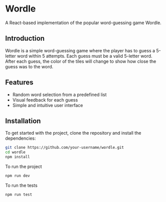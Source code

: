 # Wordle

A React-based implementation of the popular word-guessing game Wordle.

## Introduction

Wordle is a simple word-guessing game where the player has to guess a 5-letter word within 5 attempts. Each guess must be a valid 5-letter word. After each guess, the color of the tiles will change to show how close the guess was to the word.

## Features

- Random word selection from a predefined list
- Visual feedback for each guess
- Simple and intuitive user interface

## Installation

To get started with the project, clone the repository and install the dependencies:

```sh
git clone https://github.com/your-username/wordle.git
cd wordle
npm install
```

To run the project

```sh
npm run dev
```

To run the tests

```sh
npm run test
```
